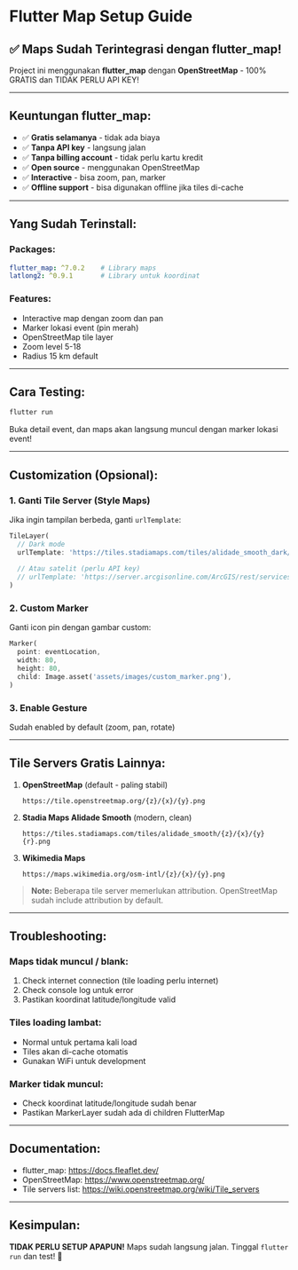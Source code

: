 # Flutter Map Setup Guide

## ✅ Maps Sudah Terintegrasi dengan flutter_map!

Project ini menggunakan **flutter_map** dengan **OpenStreetMap** - 100% GRATIS dan TIDAK PERLU API KEY!

---

## Keuntungan flutter_map:

- ✅ **Gratis selamanya** - tidak ada biaya
- ✅ **Tanpa API key** - langsung jalan
- ✅ **Tanpa billing account** - tidak perlu kartu kredit
- ✅ **Open source** - menggunakan OpenStreetMap
- ✅ **Interactive** - bisa zoom, pan, marker
- ✅ **Offline support** - bisa digunakan offline jika tiles di-cache

---

## Yang Sudah Terinstall:

### Packages:
```yaml
flutter_map: ^7.0.2    # Library maps
latlong2: ^0.9.1       # Library untuk koordinat
```

### Features:
- Interactive map dengan zoom dan pan
- Marker lokasi event (pin merah)
- OpenStreetMap tile layer
- Zoom level 5-18
- Radius 15 km default

---

## Cara Testing:

```bash
flutter run
```

Buka detail event, dan maps akan langsung muncul dengan marker lokasi event!

---

## Customization (Opsional):

### 1. Ganti Tile Server (Style Maps)
Jika ingin tampilan berbeda, ganti `urlTemplate`:

```dart
TileLayer(
  // Dark mode
  urlTemplate: 'https://tiles.stadiamaps.com/tiles/alidade_smooth_dark/{z}/{x}/{y}{r}.png',
  
  // Atau satelit (perlu API key)
  // urlTemplate: 'https://server.arcgisonline.com/ArcGIS/rest/services/World_Imagery/MapServer/tile/{z}/{y}/{x}',
)
```

### 2. Custom Marker
Ganti icon pin dengan gambar custom:

```dart
Marker(
  point: eventLocation,
  width: 80,
  height: 80,
  child: Image.asset('assets/images/custom_marker.png'),
)
```

### 3. Enable Gesture
Sudah enabled by default (zoom, pan, rotate)

---

## Tile Servers Gratis Lainnya:

1. **OpenStreetMap** (default - paling stabil)
   ```
   https://tile.openstreetmap.org/{z}/{x}/{y}.png
   ```

2. **Stadia Maps Alidade Smooth** (modern, clean)
   ```
   https://tiles.stadiamaps.com/tiles/alidade_smooth/{z}/{x}/{y}{r}.png
   ```

3. **Wikimedia Maps**
   ```
   https://maps.wikimedia.org/osm-intl/{z}/{x}/{y}.png
   ```

> **Note:** Beberapa tile server memerlukan attribution. OpenStreetMap sudah include attribution by default.

---

## Troubleshooting:

### Maps tidak muncul / blank:
1. Check internet connection (tile loading perlu internet)
2. Check console log untuk error
3. Pastikan koordinat latitude/longitude valid

### Tiles loading lambat:
- Normal untuk pertama kali load
- Tiles akan di-cache otomatis
- Gunakan WiFi untuk development

### Marker tidak muncul:
- Check koordinat latitude/longitude sudah benar
- Pastikan MarkerLayer sudah ada di children FlutterMap

---

## Documentation:

- flutter_map: https://docs.fleaflet.dev/
- OpenStreetMap: https://www.openstreetmap.org/
- Tile servers list: https://wiki.openstreetmap.org/wiki/Tile_servers

---

## Kesimpulan:

**TIDAK PERLU SETUP APAPUN!** Maps sudah langsung jalan. Tinggal `flutter run` dan test! 🎉

